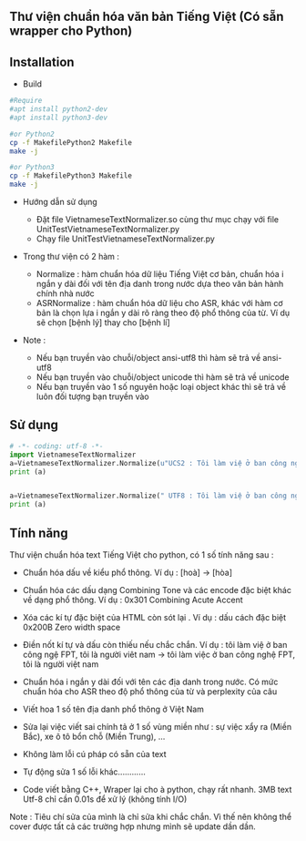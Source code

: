 
## Thư viện chuẩn hóa văn bản Tiếng Việt (Có sẵn wrapper cho Python)




Installation
------------

- Build
```sh
#Require
#apt install python2-dev
#apt install python3-dev

#or Python2
cp -f MakefilePython2 Makefile
make -j

#or Python3
cp -f MakefilePython3 Makefile
make -j
```

- Hướng dẫn sử dụng
	+ Đặt file VietnameseTextNormalizer.so cùng thư mục chạy với file UnitTestVietnameseTextNormalizer.py
	+ Chạy file UnitTestVietnameseTextNormalizer.py


- Trong thư viện có 2 hàm :
	+ Normalize : hàm chuẩn hóa dữ liệu Tiếng Việt cơ bản, chuẩn hóa i ngắn y dài đối với tên địa danh trong nước dựa theo văn bản hành chính nhà nước
	+ ASRNormalize : hàm chuẩn hóa dữ liệu cho ASR, khác với hàm cơ bản là chọn lựa i ngắn y dài rõ ràng theo độ phổ thông của từ. Ví dụ sẽ chọn [bệnh lý] thay cho [bệnh lí]


- Note : 
	+ Nếu bạn truyền vào chuỗi/object ansi-utf8 thì hàm sẽ trả về ansi-utf8
	+ Nếu bạn truyền vào chuỗi/object unicode thì hàm sẽ trả về unicode
	+ Nếu bạn truyền vào 1 số nguyên hoặc loại object khác thì sẽ trả về luôn đối tượng bạn truyền vào


Sử dụng
------------

```python
# -*- coding: utf-8 -*-
import VietnameseTextNormalizer
a=VietnameseTextNormalizer.Normalize(u"UCS2 : Tôi làm việ ở ban công ngệ FPT, tôi là người viêt nam. hôm nay tôi ko thích ăn mì tôm. tôi làm đc 2 bài tập.");
print (a)


a=VietnameseTextNormalizer.Normalize(" UTF8 : Tôi làm việ ở ban công ngệ FPT, tôi là người viêt nam. hôm nay tôi ko thích ăn mì tôm. tôi làm đc 2 bài tập.");
print (a)

```

Tính năng
------------
Thư viện chuẩn hóa text Tiếng Việt cho python, có 1 số tính năng sau :
+ Chuẩn hóa dấu về kiểu phổ thông.
Ví dụ : [hoà] -> [hòa]

+ Chuẩn hóa các dấu dạng Combining Tone và các encode đặc biệt khác về dạng phổ thông. 
Ví dụ : 0x301 Combining Acute Accent

+ Xóa các kí tự đặc biệt của HTML còn sót lại . 
Ví dụ : dấu cách đặc biệt 0x200B Zero width space 

+ Điền nốt kí tự và dấu còn thiếu nếu chắc chắn. 
Ví dụ : 
tôi làm việ ở ban công ngệ FPT, tôi là người viêt nam 
-> tôi làm việc ở ban công nghệ FPT, tôi là người việt nam

+ Chuẩn hóa i ngắn y dài đối với tên các địa danh trong nước. Có mức chuẩn hóa cho ASR theo độ phổ thông của từ và perplexity của câu

+ Viết hoa 1 số tên địa danh phổ thông ở Việt Nam

+ Sửa lại việc viết sai chính tả ở 1 số vùng miền như : sự việc xẩy ra (Miền Bắc), xe ô tô bổn chỗ (Miền Trung), ...

+ Không làm lỗi cú pháp có sẵn của text 

+ Tự động sửa 1 số lỗi khác............

+ Code viết bằng C++, Wraper lại cho à python, chạy rất nhanh. 3MB text Utf-8 chỉ cần 0.01s để xử lý (không tính I/O)


Note : Tiêu chí sửa của mình là chỉ sửa khi chắc chắn.  Vì thế nên không thể cover được tất cả các trường hợp nhưng mình sẽ update dần dần.

